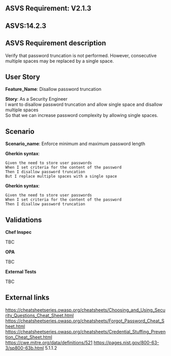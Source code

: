 ## ASVS Requirement: V2.1.3

## ASVS:14.2.3

## ASVS Requirement description

Verify that password truncation is not performed. However, consecutive multiple spaces may be replaced by a single space.

## User Story

**Feature_Name**: Disallow password truncation

**Story**:
As a Security Engineer\
I want to disallow password truncation
and allow single space
and disallow multiple spaces\
So that we can increase password complexity by allowing single spaces.

## Scenario

**Scenario_name**: Enforce minimum and maximum password length

**Gherkin syntax**:

```gherkin
Given the need to store user passwords
When I set criteria for the content of the password
Then I disallow password truncation
But I replace multiple spaces with a single space
```

**Gherkin syntax**:

```gherkin
Given the need to store user passwords
When I set criteria for the content of the password
Then I disallow password truncation
```

## Validations

**Chef Inspec**

TBC

**OPA**

TBC

**External Tests**

TBC

## External links

<https://cheatsheetseries.owasp.org/cheatsheets/Choosing_and_Using_Security_Questions_Cheat_Sheet.html> \
<https://cheatsheetseries.owasp.org/cheatsheets/Forgot_Password_Cheat_Sheet.html> \
<https://cheatsheetseries.owasp.org/cheatsheets/Credential_Stuffing_Prevention_Cheat_Sheet.html> \
<https://cwe.mitre.org/data/definitions/521>
<https://pages.nist.gov/800-63-3/sp800-63b.html> 5.1.1.2
